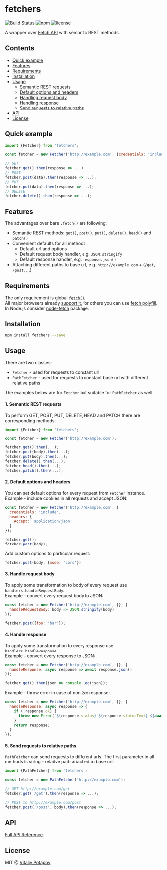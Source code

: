 # fetchers
[![Build Status](https://travis-ci.org/vitalets/fetchers.svg?branch=master)](https://travis-ci.org/vitalets/fetchers)
[![npm](https://img.shields.io/npm/v/fetchers.svg)](https://www.npmjs.com/package/fetchers)
[![license](https://img.shields.io/npm/l/fetchers.svg)](https://www.npmjs.com/package/fetchers)

A wrapper over [Fetch API] with semantic REST methods.

## Contents
* [Quick example](#quick-example)
* [Features](#features)
* [Requirements](#requirements)
* [Installation](#installation)
* [Usage](#usage)
  * [Semantic REST requests](#1-semantic-rest-requests)
  * [Default options and headers](#2-default-options-and-headers)
  * [Handling request body](#3-handling-request-body)
  * [Handling response](#4-handling-response)
  * [Send requests to relative paths](#5-send-requests-to-relative-paths)
* [API](#api)
* [License](#license)

## Quick example
```js
import {Fetcher} from 'fetchers';

const fetcher = new Fetcher('http://example.com', {credentials: 'include'});

// GET
fetcher.get().then(response => ...);
// POST
fetcher.post(data).then(response => ...);
// PUT
fetcher.put(data).then(response => ...);
// DELETE
fetcher.delete().then(response => ...);
```

## Features
The advantages over bare `.fetch()` are following:

* Semantic REST methods: `get()`, `post()`, `put()`, `delete()`, `head()` and `patch()`
* Convenient defaults for all methods:
  * Default url and options
  * Default request body handler, e.g. `JSON.stringify` 
  * Default response handler, e.g. `response.json()` 
* Attaching different paths to base url, e.g. `http://example.com` + (`/get`, `/post`, ...)

## Requirements
The only requirement is global [`fetch()`](https://developer.mozilla.org/en-US/docs/Web/API/WindowOrWorkerGlobalScope/fetch).  
All major browsers already [support it](https://caniuse.com/#feat=fetch),
for others you can use [fetch polyfill](https://github.com/github/fetch).
In Node.js consider [node-fetch](https://www.npmjs.com/package/node-fetch) package.

## Installation
```bash
npm install fetchers --save
```

## Usage
There are two classes:

* `Fetcher` - used for requests to constant url
* `PathFetcher` - used for requests to constant base url with different relative paths

The examples below are for `Fetcher` but suitable for `PathFetcher` as well.

#### 1. Semantic REST requests
To perform GET, POST, PUT, DELETE, HEAD and PATCH there are corresponding methods:
```js
import {Fetcher} from 'fetchers';

const fetcher = new Fetcher('http://example.com');

fetcher.get().then(...);
fetcher.post(body).then(...);
fetcher.put(body).then(...);
fetcher.delete().then(...);
fetcher.head().then(...);
fetcher.patch().then(...);
```

#### 2. Default options and headers
You can set default options for every request from `Fetcher` instance.  
Example - include cookies in all requests and accept JSON:
```js
const fetcher = new Fetcher('http://example.com', {
  credentials: 'include',
  headers: {
    Accept: 'application/json'
  }
});

fetcher.get();
fetcher.post(body);
```
Add custom options to particular request:
```js
fetcher.post(body, {mode: 'cors'})
```

#### 3. Handle request body
To apply some transformation to body of every request use `handlers.handleRequestBody`.  
Example - convert every request body to JSON:
```js
const fetcher = new Fetcher('http://example.com', {}, {
  handleRequestBody: body => JSON.stringify(body)
});

fetcher.post({foo: 'bar'});
```

#### 4. Handle response
To apply some transformation to every response use `handlers.handleResponse`.  
Example - convert every response to JSON:
```js
const fetcher = new Fetcher('http://example.com', {}, {
  handleResponse: async response => await response.json()
});

fetcher.get().then(json => console.log(json));
```

Example - throw error in case of non `2xx` response:
```js
const fetcher = new Fetcher('http://example.com', {}, {
  handleResponse: async response => {
    if (!response.ok) {
      throw new Error(`${response.status} ${response.statusText} ${await response.text()}`);
    }
    return response; 
  }
});
```
#### 5. Send requests to relative paths
`PathFetcher` can send requests to different urls. 
The first parameter in all methods is string - relative path attached to base url:
```js
import {PathFetcher} from 'fetchers';

const fetcher = new PathFetcher('http://example.com');

// GET http://example.com/get
fetcher.get('/get').then(response => ...);

// POST to http://example.com/post
fetcher.post('/post', body).then(response => ...);
```

## API
[Full API Reference](https://vitalets.github.io/fetchers/identifiers.html).

## License
MIT @ [Vitaliy Potapov](https://github.com/vitalets)

[Fetch API]: https://developer.mozilla.org/en-US/docs/Web/API/Fetch_API
[REST]: https://en.wikipedia.org/wiki/Representational_state_transfer
